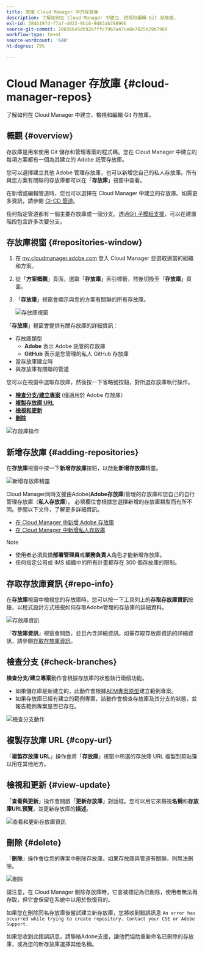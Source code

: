 ```yaml
---
title: 管理 Cloud Manager 中的存放庫
description: 了解如何在 Cloud Manager 中建立、檢視和編輯 Git 存放庫。
exl-id: 384b197d-f7a7-4022-9b16-9d83ab788966
source-git-commit: 200366e5db92b7ffc79b7a47ce8e7825b29b7969
workflow-type: tm+mt
source-wordcount: '648'
ht-degree: 79%

---
```



# Cloud Manager 存放庫 {#cloud-manager-repos}

了解如何在 Cloud Manager 中建立、檢視和編輯 Git 存放庫。

## 概觀 {#overview}

存放庫是用來使用 Git 儲存和管理專案的程式碼。您在 Cloud Manager 中建立的每項方案都有一個為其建立的 Adob&#x200B;&#x200B;e 託管存放庫。

您可以選擇建立其他 Adob&#x200B;&#x200B;e 管理存放庫，也可以新增您自己的私人存放庫。所有與您方案有關聯的存放庫都可以在「**存放庫**」視窗中查看。

在新增或編輯管道時，您也可以選擇在 Cloud Manager 中建立的存放庫。如需更多資訊，請參閱 [CI-CD 管道](/help/overview/ci-cd-pipelines.md)。

任何指定管道都有一個主要存放庫或一個分支。透過[Git 子模組支援](git-submodules.md)，可以在建置階段包含許多次要分支。

## 存放庫視窗 {#repositories-window}

1. 在 [my.cloudmanager.adobe.com](https://my.cloudmanager.adobe.com/) 登入 Cloud Manager 並選取適當的組織和方案。

1. 從「**方案概觀**」頁面，選取「**存放庫**」索引標籤，然後切換至「**存放庫**」頁面。

1. 「**存放庫**」視窗會顯示與您的方案有關聯的所有存放庫。

   ![存放庫視窗](assets/repositories.png)

「**存放庫**」視窗會提供有關存放庫的詳細資訊：

* 存放庫類型
   * **Adobe** 表示 Adob&#x200B;&#x200B;e 託管的存放庫
   * **GitHub** 表示是您管理的私人 GitHub 存放庫
* 當存放庫建立時
* 與存放庫有關聯的管道

您可以在視窗中選取存放庫，然後按一下省略號按鈕，對所選存放庫執行操作。

* **[檢查分支/建立專案](#check-branches)** (僅適用於 Adob&#x200B;&#x200B;e 存放庫）
* **[複製存放庫 URL](#copy-url)**
* **[檢視和更新](#view-update)**
* **[刪除](#delete)**

![存放庫操作](assets/repository-actions.png)

## 新增存放庫 {#adding-repositories}

在&#x200B;**存放庫**&#x200B;視窗中按一下&#x200B;**新增存放庫**&#x200B;按鈕，以啟動&#x200B;**新增存放庫**&#x200B;精靈。

![新增存放庫精靈](assets/add-repository-wizard.png)

Cloud Manager同時支援由Adobe(**Adobe存放庫**)管理的存放庫和您自己的自行管理存放庫（**私人存放庫**）。 必填欄位會根據您選擇新增的存放庫類型而有所不同。參閱以下文件，了解更多詳細資訊。

* [在 Cloud Manager 中新增 Adob&#x200B;&#x200B;e 存放庫](adobe-repositories.md)
* [在 Cloud Manager 中新增私人存放庫](private-repositories.md)

>[!NOTE]
>
>* 使用者必須具備&#x200B;**部署管理員**&#x200B;或&#x200B;**業務負責人**&#x200B;角色才能新增存放庫。
>* 任何指定公司或 IMS 組織中的所有計畫都存在 300 個存放庫的限制。

## 存取存放庫資訊 {#repo-info}

在&#x200B;**存放庫**&#x200B;視窗中檢視您的存放庫時，您可以按一下工具列上的&#x200B;**存取存放庫資訊**&#x200B;按鈕，以程式設計方式檢視如何存取Adobe管理的存放庫的詳細資料。

![存放庫資訊](assets/access-repo-info.png)

「**存放庫資訊**」視窗會開啟，並且內含詳細資訊。如需存取存放庫資訊的詳細資訊，請參閱[存取存放庫資訊](accessing-repositories.md)。

## 檢查分支 {#check-branches}

**檢查分支/建立專案**&#x200B;動作會根據存放庫的狀態執行兩個功能。

* 如果儲存庫是新建立的，此動作會根據[AEM專案原型](https://experienceleague.adobe.com/zh-hant/docs/experience-manager-core-components/using/developing/archetype/overview)建立範例專案。
* 如果存放庫已經有建立的範例專案，該動作會檢查存放庫及其分支的狀態，並報告範例專案是否已存在。

![檢查分支動作](assets/check-branches.png)

## 複製存放庫 URL {#copy-url}

「**複製存放庫 URL**」操作會將「**存放庫**」視窗中所選的存放庫 URL 複製到剪貼簿以用在其他地方。

## 檢視和更新 {#view-update}

「**查看與更新**」操作會開啟「**更新存放庫**」對話框。您可以用它來檢視&#x200B;**名稱**&#x200B;和&#x200B;**存放庫URL預覽**，並更新存放庫的&#x200B;**描述**。

![查看和更新&#x200B;&#x200B;存放庫資訊](assets/update-repository.png)

## 刪除 {#delete}

「**刪除**」操作會從您的專案中刪除存放庫。如果存放庫與管道有關聯，則無法刪除。

![刪除](assets/delete.png)

請注意，在 Cloud Manager 刪除存放庫時，它會被標記為已刪除，使用者無法再存取，但它會保留在系統中以用於恢復目的。

如果您在刪除同名存放庫後嘗試建立新存放庫，您將收到錯誤訊息 `An error has occurred while trying to create repository. Contact your CSE or Adobe Support.`

如果您收到此錯誤訊息，請聯絡Adobe支援，讓他們協助重新命名已刪除的存放庫，或為您的新存放庫選擇其他名稱。

